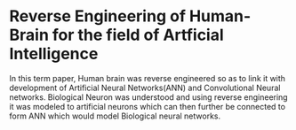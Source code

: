 # Reverse Engineering of Human-Brain for the field of Artficial Intelligence
In this term paper, Human brain was reverse engineered so as to link it with development of Artificial Neural Networks(ANN) and Convolutional Neural networks. Biological Neuron was understood and using reverse engineering it was modeled to artificial neurons which can then further be connected to form ANN which would model Biological neural networks.


